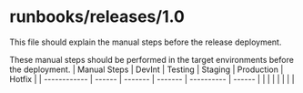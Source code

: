 # runbooks/releases/1.0

This file should explain the manual steps before the release deployment.

These manual steps should be performed in the target environments before the deployment.
| Manual Steps | DevInt | Testing | Staging | Production | Hotfix |
| ------------ | ------ | ------- | ------- | ---------- | ------ |
| | | | | | |
